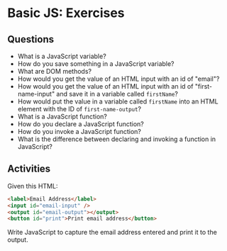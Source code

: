 # Basic JS: Exercises

## Questions

* What is a JavaScript variable?
* How do you save something in a JavaScript variable?
* What are DOM methods?
* How would you get the value of an HTML input with an id of "email"?
* How would you get the value of an HTML input with an id of "first-name-input" and save it in a variable called `firstName`?
* How would put the value in a variable called `firstName` into an HTML element with the ID of `first-name-output`?
* What is a JavaScript function?
* How do you declare a JavaScript function?
* How do you invoke a JavaScript function?
* What is the difference between declaring and invoking a function in JavaScript?

## Activities

Given this HTML:

```html
<label>Email Address</label>
<input id="email-input" />
<output id="email-output"></output>
<button id="print">Print email address</button>
```

Write JavaScript to capture the email address entered and print it to the output.
